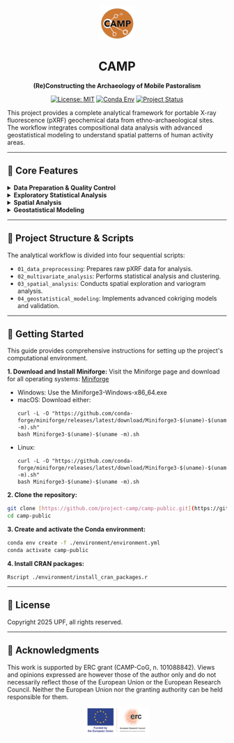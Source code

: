<div align="center">
  <img src="assets/camp-logo.png" alt="CAMP Logo" width="80">
  <h1 style="border-bottom:none;">CAMP</h1>
  <p><strong>(Re)Constructing the Archaeology of Mobile Pastoralism</strong></p>
</div>

<div align="center">

[![License: MIT](https://img.shields.io/badge/License-MIT-yellow.svg)](https://opensource.org/licenses/MIT)
[![Conda Env](https://img.shields.io/badge/conda%20env-brightgreen.svg)](./environment/environment.yml)
[![Project Status](https://img.shields.io/badge/status-active-brightgreen.svg)](https://github.com/project-camp/camp-public)

</div>

This project provides a complete analytical framework for portable X-ray fluorescence (pXRF) geochemical data from ethno-archaeological sites. The workflow integrates compositional data analysis with advanced geostatistical modeling to understand spatial patterns of human activity areas.

---

## 🔬 Core Features

<details>
<summary><strong>Data Preparation & Quality Control</strong></summary>
Handles pXRF data preprocessing including spatial coordinate matching, limit of detection (LOD) correction, element selection based on analytical reliability, and compositional data closure using expectation-maximization algorithms for below-detection-limit imputation.
</details>

<details>
<summary><strong>Exploratory Statistical Analysis</strong></summary>
Implements compositional data analysis using centered log-ratio (CLR) and isometric log-ratio (ILR) transformations, principal component analysis on CLR-transformed data, correlation analysis adapted for compositional constraints, cluster analysis using Aitchison distances, and multivariate statistical testing including PERMANOVA and discriminant analysis.
</details>

<details>
<summary><strong>Spatial Analysis</strong></summary>
Applies exploratory spatial data analysis including elemental mapping, inverse distance weighting interpolation, swath plots for directional trends, variogram analysis for spatial correlation structures, and anisotropy assessment for directional spatial dependencies.
</details>

<details>
<summary><strong>Geostatistical Modeling</strong></summary>
Utilizes advanced cokriging techniques with linear models of coregionalization (LMC), universal cokriging for non-stationary spatial processes, omnidirectional and directional variogram modeling, Maximum/Minimum Autocorrelation Factor (MAF) analysis for dimensionality reduction, and comprehensive model validation through cross-validation and spatial accuracy assessment.
</details>

---

## 📂 Project Structure & Scripts

The analytical workflow is divided into four sequential scripts:

-   `01_data_preprocessing`: Prepares raw pXRF data for analysis.
-   `02_multivariate_analysis`: Performs statistical analysis and clustering.
-   `03_spatial_analysis`: Conducts spatial exploration and variogram analysis.
-   `04_geostatistical_modeling`: Implements advanced cokriging models and validation.

---

## 🚀 Getting Started

This guide provides comprehensive instructions for setting up the project's computational environment.

**1. Download and Install Miniforge:**
Visit the Miniforge page and download for all operating systems: [Miniforge](https://github.com/conda-forge/miniforge/releases/latest)

- Windows: Use the Miniforge3-Windows-x86_64.exe
- macOS: Download either:
   ``` 
   curl -L -O "https://github.com/conda-forge/miniforge/releases/latest/download/Miniforge3-$(uname)-$(uname -m).sh"
   bash Miniforge3-$(uname)-$(uname -m).sh
   ``` 
- Linux: 
   ``` 
   curl -L -O "https://github.com/conda-forge/miniforge/releases/latest/download/Miniforge3-$(uname)-$(uname -m).sh"
   bash Miniforge3-$(uname)-$(uname -m).sh
   ```

**2. Clone the repository:**

   ```bash
   git clone [https://github.com/project-camp/camp-public.git](https://github.com/project-camp/camp-public.git)
   cd camp-public
   ```
**3. Create and activate the Conda environment:**

   ```bash
   conda env create -f ./environment/environment.yml
   conda activate camp-public
   ```

**4. Install CRAN packages:**

```
Rscript ./environment/install_cran_packages.r
```

---

## 📜 License

Copyright 2025 UPF, all rights reserved.

---

## 🙏 Acknowledgments

This work is supported by ERC grant (CAMP-CoG, n. 101088842). Views and opinions expressed are however those of the author only and do not necessarily reflect those of the European Union or the European Research Council. Neither the European Union nor the granting authority can be held responsible for them.

<div align="center">
<img src="assets/erc_acknowledgements.png" alt="Funded by the European Union and the European Research Council" width="150">
</div>
